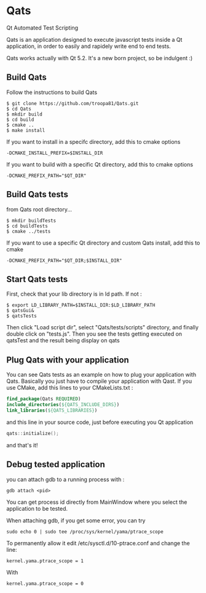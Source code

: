# Qats
Qt Automated Test Scripting

Qats is an application designed to execute javascript tests inside a Qt 
application, in order to easily and rapidely write end to end tests.

Qats works actually with Qt 5.2. It's a new born project, so be indulgent :)

## Build Qats
Follow the instructions to build Qats
```shell 
$ git clone https://github.com/troopa81/Qats.git
$ cd Qats
$ mkdir build
$ cd build
$ cmake .. 
$ make install
```

If you want to install in a specifc directory, add this to cmake options 
```shell
-DCMAKE_INSTALL_PREFIX=$INSTALL_DIR
```

If you want to build with a specific Qt directory, add this to cmake options
```shell
-DCMAKE_PREFIX_PATH="$QT_DIR"
```

## Build Qats tests
from Qats root directory...
```shell
$ mkdir buildTests
$ cd buildTests
$ cmake ../tests 
```

If you want to use a specific Qt directory and custom Qats install, add this to cmake
```shell
-DCMAKE_PREFIX_PATH="$QT_DIR;$INSTALL_DIR"
```

## Start Qats tests
First, check that your lib directory is in ld path. If not :
```shell
$ export LD_LIBRARY_PATH=$INSTALL_DIR:$LD_LIBRARY_PATH
$ qatsGui&
$ qatsTests
```

Then click "Load script dir", select "Qats/tests/scripts" directory, and
finally double click on "tests.js". Then you see the tests getting executed on 
qatsTest and the result being display on qats 

## Plug Qats with your application
You can see Qats tests as an example on how to plug your application with Qats.
Basically you just have to compile your application with Qast. If you use CMake,
add this lines to your CMakeLists.txt : 

```CMake
find_package(Qats REQUIRED)
include_directories(${QATS_INCLUDE_DIRS})
link_libraries(${QATS_LIBRARIES})
```

and this line in your source code, just before executing you Qt application

```C++
qats::initialize();		
```

and that's it!

## Debug tested application

you can attach gdb to a running process with : 
```shell 
gdb attach <pid>
```

You can get process id <pid> directly from MainWindow where you select the application to be tested.

When attaching gdb, if you get some error, you can try

```shell 
sudo echo 0 | sudo tee /proc/sys/kernel/yama/ptrace_scope
```

To permanently allow it edit /etc/sysctl.d/10-ptrace.conf and change the line:

```
kernel.yama.ptrace_scope = 1
```

With

```
kernel.yama.ptrace_scope = 0
```